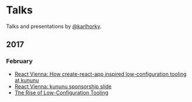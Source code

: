 # Talks

Talks and presentations by [@karlhorky](https://twitter.com/karlhorky).

## 2017

### February

* [React Vienna: How create-react-app inspired low-configuration tooling at kununu](packages/2017-02-10-react-vienna-cra-low-config-tooling/)
* [React Vienna: kununu sponsorship slide](packages/2017-02-10-react-vienna-kununu-sponsorship/)
* [The Rise of Low-Configuration Tooling](packages/2017-04-27-react-kyiv-rise-of-low-configuration-tooling/)
